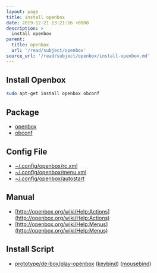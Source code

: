 ```yaml
---
layout: page
title: install openbox
date: 2019-12-21 13:21:16 +0800
description: >
  install openbox
parent:
  title: openbox
  url: '/read/subject/openbox'
source_url: '/read/subject/openbox/install-openbox.md'
---
```



## Install Openbox

``` sh
sudo apt-get install openbox obconf
```


## Package

* [openbox](https://packages.ubuntu.com/bionic/openbox)
* [obconf](https://packages.ubuntu.com/bionic/obconf)


## Config File

* [~/.config/openbox/rc.xml](https://github.com/samwhelp/play-ubuntu-18.04-plan/blob/master/prototype/de-box/play-openbox/config/openbox/rc.xml)
* [~/.config/openbox/menu.xml](https://github.com/samwhelp/play-ubuntu-18.04-plan/blob/master/prototype/de-box/play-openbox/config/openbox/menu.xml)
* [~/.config/openbox/autostart](https://github.com/samwhelp/play-ubuntu-18.04-plan/blob/master/prototype/de-box/play-openbox/config/openbox/autostart)


## Manual

* [http://openbox.org/wiki/Help:Actions](http://openbox.org/wiki/Help:Actions)
* [http://openbox.org/wiki/Help:Menus](http://openbox.org/wiki/Help:Menus)


## Install Script

* [prototype/de-box/play-openbox](https://github.com/samwhelp/play-ubuntu-18.04-plan/tree/master/prototype/de-box/play-openbox) ([keybind](https://github.com/samwhelp/play-ubuntu-18.04-plan/blob/master/prototype/de-box/play-openbox/spec-keybind.md)) ([mousebind](https://github.com/samwhelp/play-ubuntu-18.04-plan/blob/master/prototype/de-box/play-openbox/spec-mousebind.md))
